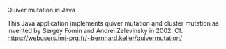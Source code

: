 
Quiver mutation in Java

This Java application implements quiver mutation and cluster mutation as invented by Sergey Fomin and Andrei Zelevinsky in 2002. Cf. https://webusers.imj-prg.fr/~bernhard.keller/quivermutation/
